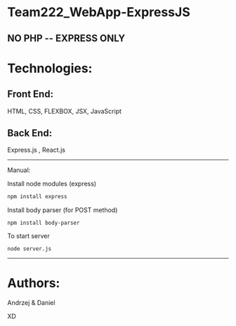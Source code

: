 # Team222_WebApp-ExpressJS

## NO PHP --  EXPRESS ONLY ##

# Technologies:
## Front End:

HTML, CSS, FLEXBOX, JSX, JavaScript

## Back End: 
Express.js , React.js

_____________________________________________________________________________________


Manual:

Install node modules (express)
```bash 
npm install express
 ```
 
Install body parser (for POST method)
 ``` 
npm install body-parser
 ```
 To start server
  ``` !bash 
node server.js
 ```
 _____________________________________________________________________________________

# Authors:

Andrzej & Daniel

XD
